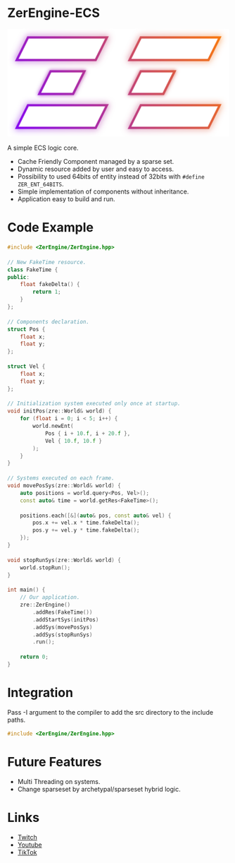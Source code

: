 # ZerEngine-ECS
![Logo](https://github.com/ZerethjiN/ZerEngine-ECS/blob/main/LogoZerEngineBlanc.png)

A simple ECS logic core.

* Cache Friendly Component managed by a sparse set.
* Dynamic resource added by user and easy to access.
* Possibility to used 64bits of entity instead of 32bits with ``#define ZER_ENT_64BITS``.
* Simple implementation of components without inheritance.
* Application easy to build and run.

# Code Example
```c++
#include <ZerEngine/ZerEngine.hpp>

// New FakeTime resource.
class FakeTime {
public:
    float fakeDelta() {
        return 1;
    }
};

// Components declaration.
struct Pos {
    float x;
    float y;
};

struct Vel {
    float x;
    float y;
};

// Initialization system executed only once at startup.
void initPos(zre::World& world) {
    for (float i = 0; i < 5; i++) {
        world.newEnt(
            Pos { i + 10.f, i + 20.f },
            Vel { 10.f, 10.f }
        );
    }
}

// Systems executed on each frame.
void movePosSys(zre::World& world) {
    auto positions = world.query<Pos, Vel>();
    const auto& time = world.getRes<FakeTime>();

    positions.each([&](auto& pos, const auto& vel) {
        pos.x += vel.x * time.fakeDelta();
        pos.y += vel.y * time.fakeDelta();
    });
}

void stopRunSys(zre::World& world) {
    world.stopRun();
}

int main() {
    // Our application.
    zre::ZerEngine()
        .addRes(FakeTime())
        .addStartSys(initPos)
        .addSys(movePosSys)
        .addSys(stopRunSys)
        .run();

    return 0;
}
```

# Integration
Pass -I argument to the compiler to add the src directory to the include paths.
```c++
#include <ZerEngine/ZerEngine.hpp>
```

# Future Features
* Multi Threading on systems.
* Change sparseset by archetypal/sparseset hybrid logic.

# Links
* [Twitch](https://www.twitch.tv/zerethjin)
* [Youtube](https://www.youtube.com/channel/UCD2oEhxIyDYdS8-RhF1GoRg)
* [TikTok](https://www.tiktok.com/@zerethjin)
